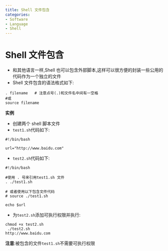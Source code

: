 ```yaml
---
title: Shell 文件包含
categories:
- Software
- Language
- Shell
---
```

# Shell 文件包含

- 和其他语言一样,Shell 也可以包含外部脚本,这样可以很方便的封装一些公用的代码作为一个独立的文件
- Shell 文件包含的语法格式如下:

```shell
. filename   # 注意点号(.)和文件名中间有一空格
#或
source filename
```

**实例**

- 创建两个 shell 脚本文件
- `test1.sh`代码如下:

```shell
#!/bin/bash

url="http://www.baidu.com"
```

- `test2.sh`代码如下:

```shell
#!/bin/bash

#使用 . 号来引用test1.sh 文件
. ./test1.sh

# 或者使用以下包含文件代码
# source ./test1.sh

echo $url
```

- 为`test2.sh`添加可执行权限并执行:

```
chmod +x test2.sh
 ./test2.sh
http://www.baidu.com
```

**注意**:被包含的文件`test1.sh`不需要可执行权限
